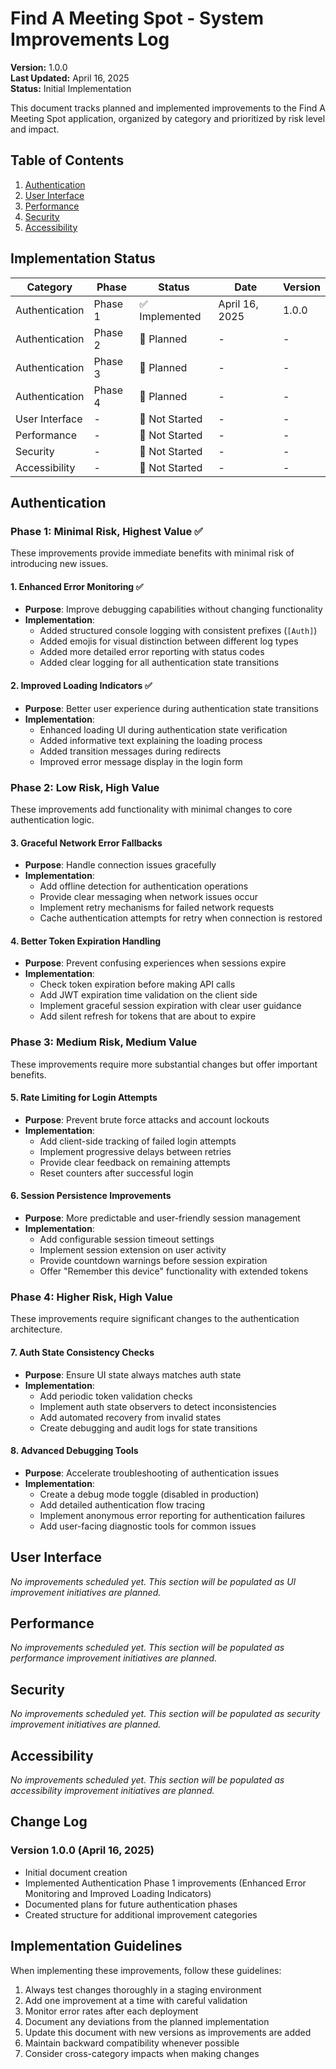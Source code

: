 # Find A Meeting Spot - System Improvements Log

**Version:** 1.0.0  
**Last Updated:** April 16, 2025  
**Status:** Initial Implementation

This document tracks planned and implemented improvements to the Find A Meeting Spot application, organized by category and prioritized by risk level and impact.

## Table of Contents

1. [Authentication](#authentication)
2. [User Interface](#user-interface)
3. [Performance](#performance)
4. [Security](#security)
5. [Accessibility](#accessibility)

## Implementation Status

| Category       | Phase   | Status         | Date           | Version |
| -------------- | ------- | -------------- | -------------- | ------- |
| Authentication | Phase 1 | ✅ Implemented | April 16, 2025 | 1.0.0   |
| Authentication | Phase 2 | 📅 Planned     | -              | -       |
| Authentication | Phase 3 | 📅 Planned     | -              | -       |
| Authentication | Phase 4 | 📅 Planned     | -              | -       |
| User Interface | -       | 🔄 Not Started | -              | -       |
| Performance    | -       | 🔄 Not Started | -              | -       |
| Security       | -       | 🔄 Not Started | -              | -       |
| Accessibility  | -       | 🔄 Not Started | -              | -       |

## Authentication

### Phase 1: Minimal Risk, Highest Value ✅

These improvements provide immediate benefits with minimal risk of introducing new issues.

#### 1. Enhanced Error Monitoring ✅

- **Purpose**: Improve debugging capabilities without changing functionality
- **Implementation**:
  - Added structured console logging with consistent prefixes (`[Auth]`)
  - Added emojis for visual distinction between different log types
  - Added more detailed error reporting with status codes
  - Added clear logging for all authentication state transitions

#### 2. Improved Loading Indicators ✅

- **Purpose**: Better user experience during authentication state transitions
- **Implementation**:
  - Enhanced loading UI during authentication state verification
  - Added informative text explaining the loading process
  - Added transition messages during redirects
  - Improved error message display in the login form

### Phase 2: Low Risk, High Value

These improvements add functionality with minimal changes to core authentication logic.

#### 3. Graceful Network Error Fallbacks

- **Purpose**: Handle connection issues gracefully
- **Implementation**:
  - Add offline detection for authentication operations
  - Provide clear messaging when network issues occur
  - Implement retry mechanisms for failed network requests
  - Cache authentication attempts for retry when connection is restored

#### 4. Better Token Expiration Handling

- **Purpose**: Prevent confusing experiences when sessions expire
- **Implementation**:
  - Check token expiration before making API calls
  - Add JWT expiration time validation on the client side
  - Implement graceful session expiration with clear user guidance
  - Add silent refresh for tokens that are about to expire

### Phase 3: Medium Risk, Medium Value

These improvements require more substantial changes but offer important benefits.

#### 5. Rate Limiting for Login Attempts

- **Purpose**: Prevent brute force attacks and account lockouts
- **Implementation**:
  - Add client-side tracking of failed login attempts
  - Implement progressive delays between retries
  - Provide clear feedback on remaining attempts
  - Reset counters after successful login

#### 6. Session Persistence Improvements

- **Purpose**: More predictable and user-friendly session management
- **Implementation**:
  - Add configurable session timeout settings
  - Implement session extension on user activity
  - Provide countdown warnings before session expiration
  - Offer "Remember this device" functionality with extended tokens

### Phase 4: Higher Risk, High Value

These improvements require significant changes to the authentication architecture.

#### 7. Auth State Consistency Checks

- **Purpose**: Ensure UI state always matches auth state
- **Implementation**:
  - Add periodic token validation checks
  - Implement auth state observers to detect inconsistencies
  - Add automated recovery from invalid states
  - Create debugging and audit logs for state transitions

#### 8. Advanced Debugging Tools

- **Purpose**: Accelerate troubleshooting of authentication issues
- **Implementation**:
  - Create a debug mode toggle (disabled in production)
  - Add detailed authentication flow tracing
  - Implement anonymous error reporting for authentication failures
  - Add user-facing diagnostic tools for common issues

## User Interface

_No improvements scheduled yet. This section will be populated as UI improvement initiatives are planned._

## Performance

_No improvements scheduled yet. This section will be populated as performance improvement initiatives are planned._

## Security

_No improvements scheduled yet. This section will be populated as security improvement initiatives are planned._

## Accessibility

_No improvements scheduled yet. This section will be populated as accessibility improvement initiatives are planned._

## Change Log

### Version 1.0.0 (April 16, 2025)

- Initial document creation
- Implemented Authentication Phase 1 improvements (Enhanced Error Monitoring and Improved Loading Indicators)
- Documented plans for future authentication phases
- Created structure for additional improvement categories

## Implementation Guidelines

When implementing these improvements, follow these guidelines:

1. Always test changes thoroughly in a staging environment
2. Add one improvement at a time with careful validation
3. Monitor error rates after each deployment
4. Document any deviations from the planned implementation
5. Update this document with new versions as improvements are added
6. Maintain backward compatibility whenever possible
7. Consider cross-category impacts when making changes
